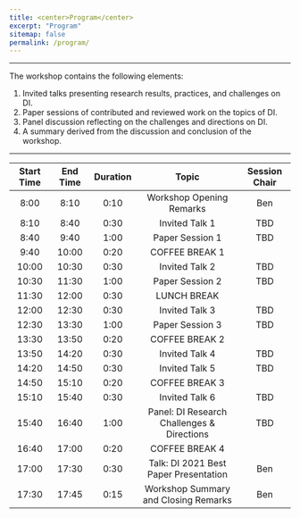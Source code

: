 ```yaml
---
title: <center>Program</center>
excerpt: "Program"
sitemap: false
permalink: /program/
---
```


------

The workshop contains the following elements:

1. Invited talks presenting research results, practices, and challenges on DI.
2. Paper sessions of contributed and reviewed work on the topics of DI.
3. Panel discussion reflecting on the challenges and directions on DI. 
4. A summary derived from the discussion and conclusion of the workshop.

------

| Start Time 	| End Time 	| Duration 	| Topic 	| Session Chair 	|
|:-:	|:-:	|:-:	|:-:	|:-:	|
| 8:00 	| 8:10 	| 0:10 	| Workshop Opening Remarks 	| Ben 	|
| 8:10 	| 8:40 	| 0:30 	| Invited Talk 1 	| TBD 	|
| 8:40 	| 9:40 	| 1:00 	| Paper Session 1 	| TBD 	|
| 9:40 	| 10:00 	| 0:20 	| COFFEE BREAK 1 	|  	|
| 10:00 	| 10:30 	| 0:30 	| Invited Talk 2 	| TBD 	|
| 10:30 	| 11:30 	| 1:00 	| Paper Session 2 	| TBD 	|
| 11:30  	| 12:00 	| 0:30 	| LUNCH BREAK  	|  	|
| 12:00 	| 12:30 	| 0:30 	| Invited Talk 3 	| TBD 	|
| 12:30 	| 13:30 	| 1:00 	| Paper Session 3 	| TBD 	|
| 13:30 	| 13:50 	| 0:20 	| COFFEE BREAK 2 	|  	|
| 13:50  	| 14:20 	| 0:30 	| Invited Talk 4 	| TBD 	|
| 14:20 	| 14:50 	| 0:30 	| Invited Talk 5  	| TBD 	|
| 14:50 	| 15:10  	| 0:20 	| COFFEE BREAK 3 	|  	|
| 15:10 	| 15:40  	| 0:30 	| Invited Talk 6 	| TBD 	|
| 15:40  	| 16:40  	| 1:00 	| Panel: DI Research Challenges & Directions 	| TBD 	|
| 16:40 	| 17:00 	| 0:20 	| COFFEE BREAK 4 	|  	|
| 17:00  	| 17:30  	| 0:30 	| Talk: DI 2021 Best Paper Presentation 	| Ben 	|
| 17:30 	| 17:45 	| 0:15 	| Workshop Summary and Closing Remarks 	| Ben 	|

